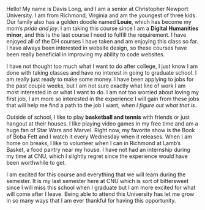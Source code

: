 
  Hello! My name is Davis Long, and I am a senior at Christopher Newport University. I am from Richmond, Virginia and am the youngest of three kids. Our family also has a golden doodle named **Louie**, which has become my mom’s _pride and joy_. I am taking this course since I am a **Digital Humanities minor**, and this is the last course I need to fulfill the requirement. I have enjoyed all of the DH courses I have taken and am enjoying this class so far. I have always been interested in website design, so these courses have been really beneficial in improving my ability to code websites. 
  
  I have not thought too much what I want to do after college, I just know I am done with taking classes and have no interest in going to graduate school. I am really just ready to make some money. I have been applying to jobs for the past couple weeks, but I am not sure exactly what line of work I am most interested in or what I want to do. I am not too worried about loving my first job, I am more so interested in the experience I will gain from these jobs that will help me find a path to the job I want, _when I figure out what that is_. 
  
  Outside of school, I like to play **basketball and tennis** with friends or just hangout at their houses. I like playing video games in my free time and am a huge fan of Star Wars and Marvel. Right now, my favorite show is the Book of Boba Fett and I watch it every Wednesday when it releases. When I am home on breaks, I like to volunteer when I can in Richmond at Lamb’s Basket, a food pantry near my house. I have not had an internship during my time at CNU, which I slightly regret since the experience would have been worthwhile to get.
	
  I am excited for this course and everything that we will learn during the semester. It is my last semester here at CNU which is sort of bittersweet since I will miss this school when I graduate but I am more excited for what will come after I leave. Being able to attend this University has let me grow in so many ways that I am ever thankful for having this opportunity.

